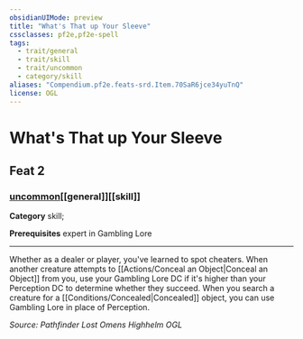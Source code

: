 ```yaml
---
obsidianUIMode: preview
title: "What's That up Your Sleeve"
cssclasses: pf2e,pf2e-spell
tags:
  - trait/general
  - trait/skill
  - trait/uncommon
  - category/skill
aliases: "Compendium.pf2e.feats-srd.Item.70SaR6jce34yuTnQ"
license: OGL
---
```

# What's That up Your Sleeve
## Feat 2
### [uncommon](uncommon "Uncommon Rarity Trait")[[general]][[skill]]

**Category** skill; 



**Prerequisites** expert in Gambling Lore
* * *
Whether as a dealer or player, you've learned to spot cheaters. When another creature attempts to [[Actions/Conceal an Object|Conceal an Object]] from you, use your Gambling Lore DC if it's higher than your Perception DC to determine whether they succeed. When you search a creature for a [[Conditions/Concealed|Concealed]] object, you can use Gambling Lore in place of Perception.

*Source: Pathfinder Lost Omens Highhelm*
*OGL*